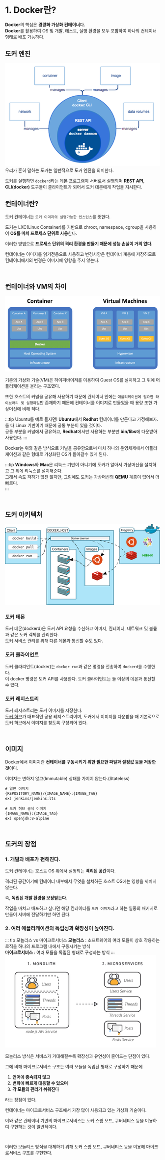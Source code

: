 # 1. Docker란?

**Docker**의 핵심은 **경량화 가상화 컨테이너**다.  
**Docker**를 활용하여 OS 및 개발, 테스트, 실행 환경을 모두 포함하여 하나의 컨테이너 형태로 배포 가능하다.

## 도커 엔진

![docker-engine.png](/images/ETC-Docker/docker-engine.png)  
우리가 흔히 말하는 도커는 일반적으로 도커 엔진을 의미한다.

도커를 실행하면 `dockerd`라는 데몬 프로그램이 서버로서 실행되며 **REST API**, **CLI(docker)** 도구들이 클라이언트가 되어서 도커 데몬에게 작업을 지시한다.

## 컨테이너란?

도커 컨테이너는 `도커 이미지의 실행가능한 인스턴스`를 뜻한다.

도커는 LXC(Linux Container)를 기반으로 chroot, namespace, cgroup을 사용하여 **OS를 마치 프로세스 단위로 사용**한다.

이러한 방법으로 **프로세스 단위의 격리 환경을 만들기 때문에 성능 손실이 거의 없다.**

컨테이너는 이미지를 읽기전용으로 사용하고 변경사항은 컨테이너 계층에 저장하므로 컨테이너에서의 변경은 이미지에 영향을 주지 않는다.

<br>

## 컨테이너와 VM의 차이

![container-vs-vm](/images/ETC-Docker/container-vs-vm.png)

기존의 가상화 기술(VM)은 하이퍼바이저를 이용하여 Guest OS를 설치하고 그 위에 어플리케이션을 올리는 구조였다.

또한 호스트의 커널을 공유해 사용하기 때문에 컨테이너 안에는 `애플리케이션에 필요한 라이브러리 및 실행파일`만 존재하기 때문에 컨테이너를 이미지로 만들었을 때 용량 또한 가상머신에 비해 적다.

:::tip Ubuntu를 예로 들자면!
**Ubuntu**에서 **Redhat** 컨테이너를 만든다고 가정해보자.  
둘 다 Linux 기반이기 때문에 공통 부분이 있을 것이다.  
공통 부분을 커널에서 공유하고, **Redhat**에서만 사용하는 부분만 **bin/libs**에 다운받아 사용한다.
:::

Docker는 위와 같은 방식으로 커널을 공유함으로써 마치 하나의 운영체제에서 어플리케이션과 같은 형태로 가상화된 OS가 돌아갈수 있게 된다.

:::tip
**Windows**와 **Mac**은 리눅스 기반이 아니기에 도커가 알아서 가상머신을 설치하고 그 위에 리눅스를 설치해준다.  
그래서 속도 저하가 없진 않지만, 그럼에도 도커는 가상머신의 **QEMU** 계층이 없어서 더 빠르다.  
:::

<br>

## 도커 아키텍처

![container-vs-vm](/images/ETC-Docker/docker-architecture.svg)

### 도커 데몬

도커 데몬(dockerd)은 도커 API 요청을 수신하고 이미지, 컨테이너, 네트워크 및 볼륨과 같은 도커 객체를 관리한다.  
도커 서비스 관리를 위해 다른 데몬과 통신할 수도 있다.

### 도커 클라이언트

도커 클라리언트(docker)는 `docker run`과 같은 명령을 전송하여 `dockerd`를 수행한다.  
이 docker 명령은 도커 API를 사용한다.
도커 클라이언트는 둘 이상의 데몬과 통신할 수 있다.

### 도커 레지스트리

도커 레지스트리는 도커 이미지를 저장한다.  
[도커 허브](hub.docker.com)가 대표적인 공용 레지스트리이며, 도커에서 이미지를 다운받을 때 기본적으로 도커 허브에서 이미지를 찾도록 구성되어 있다.

<br>

## 이미지

Docker에서 이미지란 **컨테이너를 구동시키기 위한 필요한 파일과 설정값 등을 저장한 것**이다.

이미지는 변하지 않고(Immutable) 상태를 가지지 않는다.(Stateless)

```shell
# 일반 이미지
{REPOSITORY_NAME}/{IMAGE_NAME}:{IMAGE_TAG}
ex) jenkins/jenkins:lts

# 도커 허브 공식 이미지
{IMAGE_NAME}:{IMAGE_TAG}
ex) openjdk:8-alpine
```

<br>

## 도커의 장점

### 1. 개발과 배포가 편해진다.

도커 컨테이너는 호스트 OS 위에서 실행되는 **격리된 공간**이다.

격리된 공간이기에 컨테이너 내부에서 무엇을 설치하든 호스트 OS에는 영향을 끼치지 않는다.

즉, **독립된 개발 환경을 보장받는다.**

작업을 마치고 배포하고 싶다면 해당 컨테이너를 `도커 이미지`라고 하는 일종의 패키지로 만들어 서버에 전달하기만 하면 된다.

### 2. 여러 애플리케이션의 독립성과 확장성이 높아진다.

::: tip 모놀리스 vs 마이크로서비스
**모놀리스** : 소프트웨어의 여러 모듈이 상호 작용하는 로직을 하나의 프로그램 내에서 구동시키는 방식  
**마이크로서비스** : 여러 모듈을 독립된 형태로 구성하는 방식
:::
![monolith-microservice](/images/ETC-Docker/monolith-microservice.png)

모놀리스 방식은 서비스가 거대해질수록 확장성과 유연성이 줄어드는 단점이 있다.

그에 비해 마이크로서비스 구조는 여러 모듈을 독립된 형태로 구성하기 때문에

1. **언어에 종속되지 않고**
2. **변화에 빠르게 대응할 수 있으며**
3. **각 모듈의 관리가 쉬워진다**

라는 장점이 있다.

컨테이너는 마이크로서비스 구조에서 가장 많이 사용되고 있는 가상화 기술이다.

이와 같은 컨테이너 기반의 마이크로서비스는 도커 스웜 모드, 쿠버네티스 등을 이용하여 구현하는 것이 일반적이다.

<br>

이러한 모놀리스 방식을 대체하기 위해 도커 스웜 모드, 쿠버네티스 등을 이용해 마이크로서비스 구조를 구현한다.
